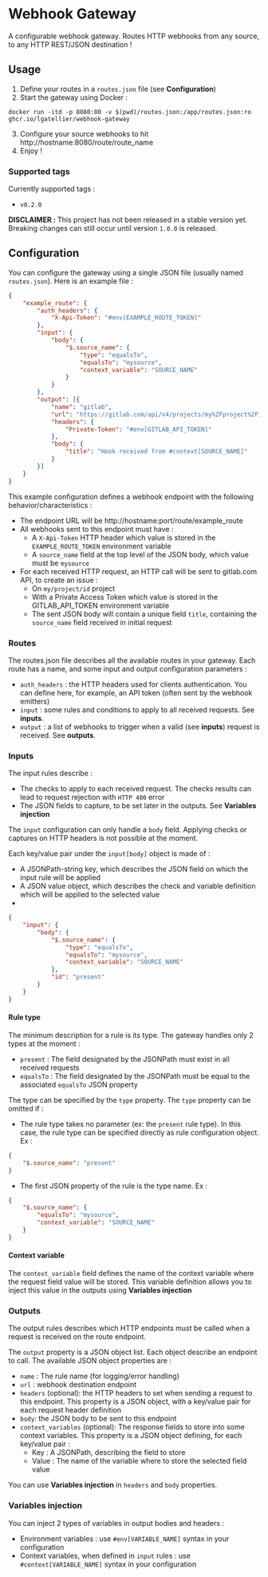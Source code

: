 # Webhook Gateway
A configurable webhook gateway. Routes HTTP webhooks from any source, to any HTTP REST/JSON destination !

## Usage
1. Define your routes in a `routes.json` file (see **Configuration**)
2. Start the gateway using Docker :

```shell
docker run -itd -p 8080:80 -v $(pwd)/routes.json:/app/routes.json:ro ghcr.io/lgatellier/webhook-gateway
```
3. Configure your source webhooks to hit http://hostname:8080/route/route_name
4. Enjoy !

### Supported tags
Currently supported tags :
- `v0.2.0`

**DISCLAIMER :** This project has not been released in a stable version yet. Breaking changes can still occur until version `1.0.0` is released.

## Configuration
You can configure the gateway using a single JSON file (usually named `routes.json`). Here is an example file :
```json
{
    "example_route": {
        "auth_headers": {
            "X-Api-Token": "#env[EXAMPLE_ROUTE_TOKEN]"
        },
        "input": {
            "body": {
                "$.source_name": {
                    "type": "equalsTo",
                    "equalsTo": "mysource",
                    "context_variable": "SOURCE_NAME"
                }
            }
        },
        "output": [{
            "name": "gitlab",
            "url": "https://gitlab.com/api/v4/projects/my%2Fproject%2Fid/issues",
            "headers": {
                "Private-Token": "#env[GITLAB_API_TOKEN]"
            },
            "body": {
                "title": "Hook received from #context[SOURCE_NAME]"
            }
        }]
    }
}
```

This example configuration defines a webhook endpoint with the following behavior/characteristics :
- The endpoint URL will be http://hostname:port/route/example_route
- All webhooks sent to this endpoint must have :
  - A `X-Api-Token` HTTP header which value is stored in the `EXAMPLE_ROUTE_TOKEN` environment variable
  - A `source_name` field at the top level of the JSON body, which value must be `mysource`
- For each received HTTP request, an HTTP call will be sent to gitlab.com API, to create an issue :
  - On `my/project/id` project
  - With a Private Access Token which value is stored in the GITLAB_API_TOKEN environment variable
  - The sent JSON body will contain a unique field `title`, containing the `source_name` field received in initial request

### Routes
The routes.json file describes all the available routes in your gateway. Each route has a name, and some input and output configuration parameters :
- `auth_headers` : the HTTP headers used for clients authentication. You can define here, for example, an API token (often sent by the webhook emitters)
- `input` : some rules and conditions to apply to all received requests. See **inputs**.
- `output` : a list of webhooks to trigger when a valid (see **inputs**) request is received. See **outputs**.

### Inputs
The input rules describe :
- The checks to apply to each received request. The checks results can lead to request rejection with `HTTP 400` error
- The JSON fields to capture, to be set later in the outputs. See **Variables injection**

The `input` configuration can only handle a `body` field. Applying checks or captures on HTTP headers is not possible at the moment.

Each key/value pair under the `input[body]` object is made of :
- A JSONPath-string key, which describes the JSON field on which the input rule will be applied
- A JSON value object, which describes the check and variable definition which will be applied to the selected value
-
```json
{
    "input": {
        "body": {
            "$.source_name": {
                "type": "equalsTo",
                "equalsTo": "mysource",
                "context_variable": "SOURCE_NAME"
            },
            "id": "present"
        }
    }
}
```

#### Rule type
The minimum description for a rule is its type. The gateway handles only 2 types at the moment :
- `present` : The field designated by the JSONPath must exist in all received requests
- `equalsTo` :  The field designated by the JSONPath must be equal to the associated `equalsTo` JSON property

The type can be specified by the `type` property. The `type` property can be omitted if :
- The rule type takes no parameter (ex: the `present` rule type). In this case, the rule type can be specified directly as rule configuration object. Ex :
```json
{
    "$.source_name": "present"
}
```
- The first JSON property of the rule is the type name. Ex :
```json
{
    "$.source_name": {
        "equalsTo": "mysource",
        "context_variable": "SOURCE_NAME"
    }
}
```

#### Context variable
The `context_variable` field defines the name of the context variable where the request field value will be stored. This variable definition allows you to inject this value in the outputs using **Variables injection**

### Outputs
The output rules describes which HTTP endpoints must be called when a request is received on the route endpoint.

The `output` property is a JSON object list. Each object describe an endpoint to call. The available JSON object properties are :
- `name` : The rule name (for logging/error handling)
- `url` : webhook destination endpoint
- `headers` (optional): the HTTP headers to set when sending a request to this endpoint. This property is a JSON object, with a key/value pair for each request header definition
- `body`: the JSON body to be sent to this endpoint
- `context_variables` (optional): The response fields to store into some context variables. This property is a JSON object defining, for each key/value pair :
  - Key : A JSONPath, describing the field to store
  - Value : The name of the variable where to store the selected field value

You can use **Variables injection** in `headers` and `body` properties.

### Variables injection
You can inject 2 types of variables in output bodies and headers :
- Environment variables : use `#env[VARIABLE_NAME]` syntax in your configuration
- Context variables, when defined in `input` rules : use `#context[VARIABLE_NAME]` syntax in your configuration
